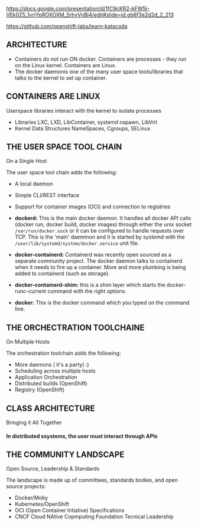 
https://docs.google.com/presentation/d/1fC9cKR2-kFW5l-VEk0Z5_1vriYpROXOXM_5rhyVnBi4/edit#slide=id.gb6f3e2d2d_2_213

https://github.com/openshift-labs/learn-katacoda



## ARCHITECTURE

 * Containers do not run ON docker. Containers are processes - they run on the Linux kernel. Containers are Linux.
 * The docker daemonis one of the many user space tools/libraries that talks to the kernel to set up container.

## CONTAINERS ARE LINUX

Userspace libraries interact with the kernel to isolate processes

 * Libraries
	LXC, LXD, LibContainer, systemd nspawn, LibVirt
 * Kernel Data Structures
	NameSpaces, Cgroups, SELinux

## THE USER SPACE TOOL CHAIN
On a Single Host

The user space tool chain adds the following:
 * A local daemon
 * Simple CLI/REST interface
 * Support for container images (OCI) and connection to registries

 * **dockerd:** This is the main docker daemon. It handles all docker API calls (docker run, docker build, docker images) through either the unix socket ```/var/run/docker.sock``` or it can be configured to handle requests over TCP. This is the 'main' daemmon and it is started by systemd with the ```/user/lib/systemd/system/docker.service``` unit file.

 * **docker-containerd:** Containerd was recently open sourced as a separate community project. The docker daemon talks to containerd when it needs to fire up a container. More and more plumbing is being added to containerd (such as storage).

 * **docker-containerd-shim:** this is a shim layer which starts the docker-runc-current command with the right options.

 * **docker:** This is the docker command which you typed on the command line.

## THE ORCHECTRATION TOOLCHAINE
On Multiple Hosts

The orchestration toolchain adds the following:
 * More daemons ( it's a party) :)
 * Scheduling across multiple hosts
 * Application Orchestration
 * Distributed builds (OpenShift)
 * Registry (OpenShift)

## CLASS ARCHITECTURE
Bringing it All Together

#### In distributed ssystems, the user must interact through APIs


## THE COMMUNITY LANDSCAPE
Open Source, Leadership & Standards

The landscape is made up of committees, standards bodies, and open source projects:

 * Docker/Moby
 * Kubernetes/OpenShift
 * OCI (Open Container Intiative) Specifications
 * CNCF Cloud NAtive Copmputing Foundation Tecnical Leadership

 
